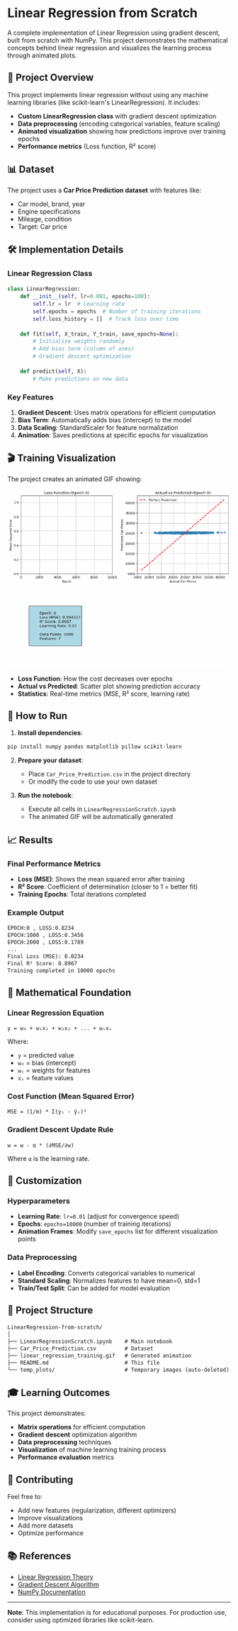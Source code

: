 # Linear Regression from Scratch

A complete implementation of Linear Regression using gradient descent, built from scratch with NumPy. This project demonstrates the mathematical concepts behind linear regression and visualizes the learning process through animated plots.

## 🎯 Project Overview

This project implements linear regression without using any machine learning libraries (like scikit-learn's LinearRegression). It includes:

- **Custom LinearRegression class** with gradient descent optimization
- **Data preprocessing** (encoding categorical variables, feature scaling)
- **Animated visualization** showing how predictions improve over training epochs
- **Performance metrics** (Loss function, R² score)

## 📊 Dataset

The project uses a **Car Price Prediction dataset** with features like:
- Car model, brand, year
- Engine specifications
- Mileage, condition
- Target: Car price

## 🛠️ Implementation Details

### Linear Regression Class
```python
class LinearRegression:
    def __init__(self, lr=0.001, epochs=100):
        self.lr = lr  # Learning rate
        self.epochs = epochs  # Number of training iterations
        self.loss_history = []  # Track loss over time
        
    def fit(self, X_train, Y_train, save_epochs=None):
        # Initialize weights randomly
        # Add bias term (column of ones)
        # Gradient descent optimization
        
    def predict(self, X):
        # Make predictions on new data
```

### Key Features

1. **Gradient Descent**: Uses matrix operations for efficient computation
2. **Bias Term**: Automatically adds bias (intercept) to the model
3. **Data Scaling**: StandardScaler for feature normalization
4. **Animation**: Saves predictions at specific epochs for visualization

## 🎬 Training Visualization

The project creates an animated GIF showing:

![Linear Regression Training](linear_regression_training.gif)

- **Loss Function**: How the cost decreases over epochs
- **Actual vs Predicted**: Scatter plot showing prediction accuracy
- **Statistics**: Real-time metrics (MSE, R² score, learning rate)

## 🚀 How to Run

1. **Install dependencies**:
```bash
pip install numpy pandas matplotlib pillow scikit-learn
```

2. **Prepare your dataset**:
   - Place `Car_Price_Prediction.csv` in the project directory
   - Or modify the code to use your own dataset

3. **Run the notebook**:
   - Execute all cells in `LinearRegressionScratch.ipynb`
   - The animated GIF will be automatically generated

## 📈 Results

### Final Performance Metrics
- **Loss (MSE)**: Shows the mean squared error after training
- **R² Score**: Coefficient of determination (closer to 1 = better fit)
- **Training Epochs**: Total iterations completed

### Example Output
```
EPOCH:0 , LOSS:0.8234
EPOCH:1000 , LOSS:0.3456
EPOCH:2000 , LOSS:0.1789
...
Final Loss (MSE): 0.0234
Final R² Score: 0.8967
Training completed in 10000 epochs
```

## 🧮 Mathematical Foundation

### Linear Regression Equation
```
y = w₀ + w₁x₁ + w₂x₂ + ... + wₙxₙ
```
Where:
- `y` = predicted value
- `w₀` = bias (intercept)
- `wᵢ` = weights for features
- `xᵢ` = feature values

### Cost Function (Mean Squared Error)
```
MSE = (1/m) * Σ(yᵢ - ŷᵢ)²
```

### Gradient Descent Update Rule
```
w = w - α * (∂MSE/∂w)
```
Where `α` is the learning rate.

## 🔧 Customization

### Hyperparameters
- **Learning Rate**: `lr=0.01` (adjust for convergence speed)
- **Epochs**: `epochs=10000` (number of training iterations)
- **Animation Frames**: Modify `save_epochs` list for different visualization points

### Data Preprocessing
- **Label Encoding**: Converts categorical variables to numerical
- **Standard Scaling**: Normalizes features to have mean=0, std=1
- **Train/Test Split**: Can be added for model evaluation

## 📁 Project Structure

```
LinearRegression-from-scratch/
│
├── LinearRegressionScratch.ipynb    # Main notebook
├── Car_Price_Prediction.csv         # Dataset
├── linear_regression_training.gif   # Generated animation
├── README.md                        # This file
└── temp_plots/                      # Temporary images (auto-deleted)
```

## 🎓 Learning Outcomes

This project demonstrates:
- **Matrix operations** for efficient computation
- **Gradient descent** optimization algorithm
- **Data preprocessing** techniques
- **Visualization** of machine learning training process
- **Performance evaluation** metrics

## 🤝 Contributing

Feel free to:
- Add new features (regularization, different optimizers)
- Improve visualizations
- Add more datasets
- Optimize performance

## 📚 References

- [Linear Regression Theory](https://en.wikipedia.org/wiki/Linear_regression)
- [Gradient Descent Algorithm](https://en.wikipedia.org/wiki/Gradient_descent)
- [NumPy Documentation](https://numpy.org/doc/)

---

**Note**: This implementation is for educational purposes. For production use, consider using optimized libraries like scikit-learn.
